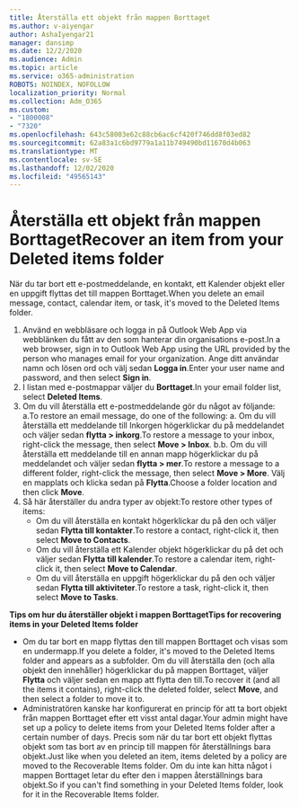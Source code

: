 ```yaml
---
title: Återställa ett objekt från mappen Borttaget
ms.author: v-aiyengar
author: AshaIyengar21
manager: dansimp
ms.date: 12/2/2020
ms.audience: Admin
ms.topic: article
ms.service: o365-administration
ROBOTS: NOINDEX, NOFOLLOW
localization_priority: Normal
ms.collection: Adm_O365
ms.custom:
- "1800008"
- "7320"
ms.openlocfilehash: 643c58003e62c88cb6ac6cf420f746dd8f03ed82
ms.sourcegitcommit: 62a83a1c6bd9779a1a11b749490bd11670d4b063
ms.translationtype: MT
ms.contentlocale: sv-SE
ms.lasthandoff: 12/02/2020
ms.locfileid: "49565143"
---
```

# <a name="recover-an-item-from-your-deleted-items-folder"></a><span data-ttu-id="34a93-102">Återställa ett objekt från mappen Borttaget</span><span class="sxs-lookup"><span data-stu-id="34a93-102">Recover an item from your Deleted items folder</span></span>

<span data-ttu-id="34a93-103">När du tar bort ett e-postmeddelande, en kontakt, ett Kalender objekt eller en uppgift flyttas det till mappen Borttaget.</span><span class="sxs-lookup"><span data-stu-id="34a93-103">When you delete an email message, contact, calendar item, or task, it's moved to the Deleted Items folder.</span></span>

1. <span data-ttu-id="34a93-104">Använd en webbläsare och logga in på Outlook Web App via webblänken du fått av den som hanterar din organisations e-post.</span><span class="sxs-lookup"><span data-stu-id="34a93-104">In a web browser, sign in to Outlook Web App using the URL provided by the person who manages email for your organization.</span></span> <span data-ttu-id="34a93-105">Ange ditt användar namn och lösen ord och välj sedan **Logga in**.</span><span class="sxs-lookup"><span data-stu-id="34a93-105">Enter your user name and password, and then select **Sign in**.</span></span>
1. <span data-ttu-id="34a93-106">I listan med e-postmappar väljer du **Borttaget**.</span><span class="sxs-lookup"><span data-stu-id="34a93-106">In your email folder list, select **Deleted Items**.</span></span>
1. <span data-ttu-id="34a93-107">Om du vill återställa ett e-postmeddelande gör du något av följande: a.</span><span class="sxs-lookup"><span data-stu-id="34a93-107">To restore an email message, do one of the following: a.</span></span> <span data-ttu-id="34a93-108">Om du vill återställa ett meddelande till Inkorgen högerklickar du på meddelandet och väljer sedan **flytta > inkorg**.</span><span class="sxs-lookup"><span data-stu-id="34a93-108">To restore a message to your inbox, right-click the message, then select **Move > Inbox**.</span></span>
    <span data-ttu-id="34a93-109">b.</span><span class="sxs-lookup"><span data-stu-id="34a93-109">b.</span></span> <span data-ttu-id="34a93-110">Om du vill återställa ett meddelande till en annan mapp högerklickar du på meddelandet och väljer sedan **flytta > mer**.</span><span class="sxs-lookup"><span data-stu-id="34a93-110">To restore a message to a different folder, right-click the message, then select **Move > More**.</span></span> <span data-ttu-id="34a93-111">Välj en mapplats och klicka sedan på **Flytta**.</span><span class="sxs-lookup"><span data-stu-id="34a93-111">Choose a folder location and then click **Move**.</span></span>
4. <span data-ttu-id="34a93-112">Så här återställer du andra typer av objekt:</span><span class="sxs-lookup"><span data-stu-id="34a93-112">To restore other types of items:</span></span>
    - <span data-ttu-id="34a93-113">Om du vill återställa en kontakt högerklickar du på den och väljer sedan **Flytta till kontakter**.</span><span class="sxs-lookup"><span data-stu-id="34a93-113">To restore a contact, right-click it, then select **Move to Contacts**.</span></span>
    - <span data-ttu-id="34a93-114">Om du vill återställa ett Kalender objekt högerklickar du på det och väljer sedan **Flytta till kalender**.</span><span class="sxs-lookup"><span data-stu-id="34a93-114">To restore a calendar item, right-click it, then select **Move to Calendar**.</span></span>
    - <span data-ttu-id="34a93-115">Om du vill återställa en uppgift högerklickar du på den och väljer sedan **Flytta till aktiviteter**.</span><span class="sxs-lookup"><span data-stu-id="34a93-115">To restore a task, right-click it, then select **Move to Tasks**.</span></span>

<span data-ttu-id="34a93-116">**Tips om hur du återställer objekt i mappen Borttaget**</span><span class="sxs-lookup"><span data-stu-id="34a93-116">**Tips for recovering items in your Deleted Items folder**</span></span>

- <span data-ttu-id="34a93-117">Om du tar bort en mapp flyttas den till mappen Borttaget och visas som en undermapp.</span><span class="sxs-lookup"><span data-stu-id="34a93-117">If you delete a folder, it's moved to the Deleted Items folder and appears as a subfolder.</span></span> <span data-ttu-id="34a93-118">Om du vill återställa den (och alla objekt den innehåller) högerklickar du på mappen Borttaget, väljer **Flytta** och väljer sedan en mapp att flytta den till.</span><span class="sxs-lookup"><span data-stu-id="34a93-118">To recover it (and all the items it contains), right-click the deleted folder, select **Move**, and then select a folder to move it to.</span></span>
- <span data-ttu-id="34a93-119">Administratören kanske har konfigurerat en princip för att ta bort objekt från mappen Borttaget efter ett visst antal dagar.</span><span class="sxs-lookup"><span data-stu-id="34a93-119">Your admin might have set up a policy to delete items from your Deleted Items folder after a certain number of days.</span></span> <span data-ttu-id="34a93-120">Precis som när du tar bort ett objekt flyttas objekt som tas bort av en princip till mappen för återställnings bara objekt.</span><span class="sxs-lookup"><span data-stu-id="34a93-120">Just like when you deleted an item, items deleted by a policy are moved to the Recoverable Items folder.</span></span> <span data-ttu-id="34a93-121">Om du inte kan hitta något i mappen Borttaget letar du efter den i mappen återställnings bara objekt.</span><span class="sxs-lookup"><span data-stu-id="34a93-121">So if you can't find something in your Deleted Items folder, look for it in the Recoverable Items folder.</span></span>
